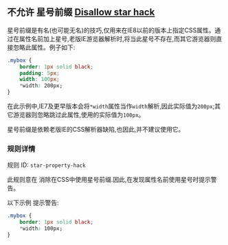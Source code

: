 ## 不允许 星号前缀 [Disallow star hack](https://github.com/CSSLint/csslint/wiki/Disallow-star-hack)

星号前缀是有名(也可能无名)的技巧,仅用来在IE8以前的版本上指定CSS属性。通过在属性名前加上星号,老版IE游览器解析时,将当此星号不存在,而其它游览器则直接忽略此属性。例子如下:

```css
.mybox {
    border: 1px solid black;
    padding: 5px;
    width: 100px;
    *width: 200px;
}
```

在此示例中,IE7及更早版本会将`*width`属性当作`width`解析,因此实际值为`200px`;其它游览器则忽略跳过此属性,使用的实际值为`100px`。

星号前缀是依赖老版IE的CSS解析器缺陷,也因此,并不建议使用它。

### 规则详情

规则 ID: `star-property-hack`

此规则意在 消除在CSS中使用星号前缀.因此,在发现属性名前使用星号时提示警告。

以下示例 提示警告:

```css
.mybox {
    border: 1px solid black;
    *width: 100px;
}
```

